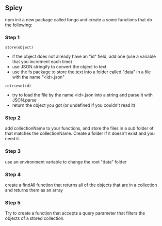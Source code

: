 ## Spicy

npm init a new package called fongo and create a some functions that do the following:

### Step 1
```
store(object)
```
  - if the object does not already have an "id" field, add one (use a variable that you increment each time)
  - use JSON.stringify to convert the object to text
  - use the fs package to store the text into a folder called "data" in a file with the name "\<id>.json"

```
retrieve(id)
```
  - try to load the file by the name \<id>.json into a string and parse it with JSON.parse
  - return the object you got (or undefined if you couldn't read it)

### Step 2
add collectionName to your functions, and store the files in a sub folder of that matches the collectionName.  Create a folder if it doesn't exist and you need it.

### Step 3 
use an environment variable to change the root "data" folder

### Step 4 
create a findAll function that returns all of the objects that are in a collection and returns them as an array

### Step 5 
Try to create a function that accepts a query parameter that filters the objects of a stored collection.